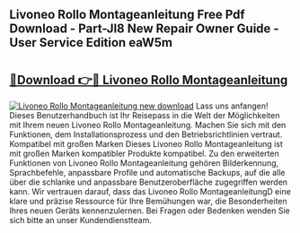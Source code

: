 ## Livoneo Rollo Montageanleitung Free Pdf Download - Part-Jl8 New Repair Owner Guide - User Service Edition eaW5m

# <h2><a href="http://df8j1dv.blite.top/?on=Livoneo+Rollo+Montageanleitung">🔗Download 👉🔴 Livoneo Rollo Montageanleitung</a></h2>

[![Livoneo Rollo Montageanleitung new download](https://i.imgur.com/lujVjoI.png)](http://df8j1dv.blite.top/?on=Livoneo+Rollo+Montageanleitung)
Lass uns anfangen! Dieses Benutzerhandbuch ist Ihr Reisepass in die Welt der Möglichkeiten mit Ihrem neuen Livoneo Rollo Montageanleitung. Machen Sie sich mit den Funktionen, dem Installationsprozess und den Betriebsrichtlinien vertraut. Kompatibel mit großen Marken Dieses Livoneo Rollo Montageanleitung ist mit großen Marken kompatibler Produkte kompatibel. Zu den erweiterten Funktionen von Livoneo Rollo Montageanleitung gehören Bilderkennung, Sprachbefehle, anpassbare Profile und automatische Backups, auf die alle über die schlanke und anpassbare Benutzeroberfläche zugegriffen werden kann. Wir vertrauen darauf, dass das Livoneo Rollo MontageanleitungD eine klare und präzise Ressource für Ihre Bemühungen war, die Besonderheiten Ihres neuen Geräts kennenzulernen. Bei Fragen oder Bedenken wenden Sie sich bitte an unser Kundendienstteam.
